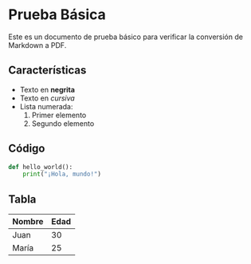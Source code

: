
# Prueba Básica

Este es un documento de prueba básico para verificar la conversión de Markdown a PDF.

## Características

- Texto en **negrita**
- Texto en *cursiva*
- Lista numerada:
  1. Primer elemento
  2. Segundo elemento

## Código

```python
def hello_world():
    print("¡Hola, mundo!")
```

## Tabla

| Nombre | Edad |
|--------|------|
| Juan   | 30   |
| María  | 25   |

